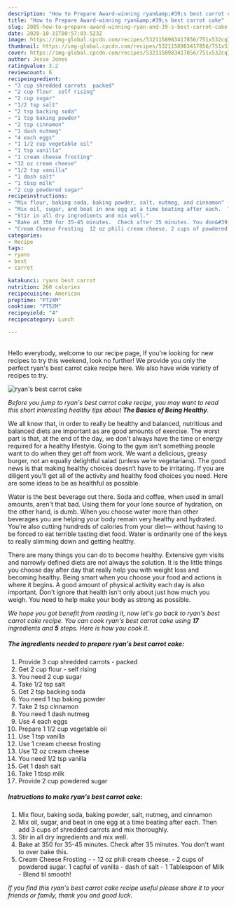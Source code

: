```yaml
---
description: "How to Prepare Award-winning ryan&amp;#39;s best carrot cake"
title: "How to Prepare Award-winning ryan&amp;#39;s best carrot cake"
slug: 2085-how-to-prepare-award-winning-ryan-and-39-s-best-carrot-cake
date: 2020-10-31T00:57:03.523Z
image: https://img-global.cpcdn.com/recipes/5321158983417856/751x532cq70/ryans-best-carrot-cake-recipe-main-photo.jpg
thumbnail: https://img-global.cpcdn.com/recipes/5321158983417856/751x532cq70/ryans-best-carrot-cake-recipe-main-photo.jpg
cover: https://img-global.cpcdn.com/recipes/5321158983417856/751x532cq70/ryans-best-carrot-cake-recipe-main-photo.jpg
author: Jesse Jones
ratingvalue: 3.2
reviewcount: 6
recipeingredient:
- "3 cup shredded carrots  packed"
- "2 cup flour  self rising"
- "2 cup sugar"
- "1/2 tsp salt"
- "2 tsp backing soda"
- "1 tsp baking powder"
- "2 tsp cinnamon"
- "1 dash nutmeg"
- "4 each eggs"
- "1 1/2 cup vegetable oil"
- "1 tsp vanilla"
- "1 cream cheese frosting"
- "12 oz cream cheese"
- "1/2 tsp vanilla"
- "1 dash salt"
- "1 tbsp milk"
- "2 cup powdered sugar"
recipeinstructions:
- "Mix flour, baking soda, baking powder, salt, nutmeg, and cinnamon"
- "Mix oil, sugar, and beat in one egg at a time beating after each.  Then add 3 cups of shredded carrots and mix thoroughly."
- "Stir in all dry ingredients and mix well."
- "Bake at 350 for 35-45 minutes.  Check after 35 minutes. You don&#39;t want to over bake this."
- "Cream Cheese Frosting  12 oz phili cream cheese. 2 cups of powdered sugar.               1 capful of vanilla dash of salt 1 Tablespoon of Milk Blend til smooth!"
categories:
- Recipe
tags:
- ryans
- best
- carrot

katakunci: ryans best carrot 
nutrition: 260 calories
recipecuisine: American
preptime: "PT24M"
cooktime: "PT52M"
recipeyield: "4"
recipecategory: Lunch

---
```

<br>
Hello everybody, welcome to our recipe page, If you're looking for new recipes to try this weekend, look no further! We provide you only the perfect ryan&#39;s best carrot cake recipe here. We also have wide variety of recipes to try.
<br>


![ryan&#39;s best carrot cake](https://img-global.cpcdn.com/recipes/5321158983417856/751x532cq70/ryans-best-carrot-cake-recipe-main-photo.jpg)

<i>Before you jump to ryan&#39;s best carrot cake recipe, you may want to read this short interesting healthy tips about <strong>The Basics of Being Healthy</strong>.</i>

We all know that, in order to really be healthy and balanced, nutritious and balanced diets are important as are good amounts of exercise. The worst part is that, at the end of the day, we don't always have the time or energy required for a healthy lifestyle. Going to the gym isn't something people want to do when they get off from work. We want a delicious, greasy burger, not an equally delightful salad (unless we’re vegetarians). The good news is that making healthy choices doesn’t have to be irritating. If you are diligent you'll get all of the activity and healthy food choices you need. Here are some ideas to be as healthful as possible.

Water is the best beverage out there. Soda and coffee, when used in small amounts, aren't that bad. Using them for your lone source of hydration, on the other hand, is dumb. When you choose water more than other beverages you are helping your body remain very healthy and hydrated. You’re also cutting hundreds of calories from your diet— without having to be forced to eat terrible tasting diet food. Water is ordinarily one of the keys to really slimming down and getting healthy.

There are many things you can do to become healthy. Extensive gym visits and narrowly defined diets are not always the solution. It is the little things you choose day after day that really help you with weight loss and becoming healthy. Being smart when you choose your food and actions is where it begins. A good amount of physical activity each day is also important. Don't ignore that health isn't only about just how much you weigh. You need to help make your body as strong as possible. 


<i>We hope you got benefit from reading it, now let's go back to ryan&#39;s best carrot cake recipe. You can cook ryan&#39;s best carrot cake using <strong>17</strong> ingredients and <strong>5</strong> steps. Here is how you cook it.
</i>

##### The ingredients needed to prepare ryan&#39;s best carrot cake:

1. Provide 3 cup shredded carrots - packed
1. Get 2 cup flour - self rising
1. You need 2 cup sugar
1. Take 1/2 tsp salt
1. Get 2 tsp backing soda
1. You need 1 tsp baking powder
1. Take 2 tsp cinnamon
1. You need 1 dash nutmeg
1. Use 4 each eggs
1. Prepare 1 1/2 cup vegetable oil
1. Use 1 tsp vanilla
1. Use 1 cream cheese frosting
1. Use 12 oz cream cheese
1. You need 1/2 tsp vanilla
1. Get 1 dash salt
1. Take 1 tbsp milk
1. Provide 2 cup powdered sugar


##### Instructions to make ryan&#39;s best carrot cake:

1. Mix flour, baking soda, baking powder, salt, nutmeg, and cinnamon
1. Mix oil, sugar, and beat in one egg at a time beating after each.  Then add 3 cups of shredded carrots and mix thoroughly.
1. Stir in all dry ingredients and mix well.
1. Bake at 350 for 35-45 minutes.  Check after 35 minutes. You don&#39;t want to over bake this.
1. Cream Cheese Frosting -  - 12 oz phili cream cheese. - 2 cups of powdered sugar.               1 capful of vanilla - dash of salt - 1 Tablespoon of Milk - Blend til smooth!


<i>If you find this ryan&#39;s best carrot cake recipe useful please share it to your friends or family, thank you and good luck.</i>
